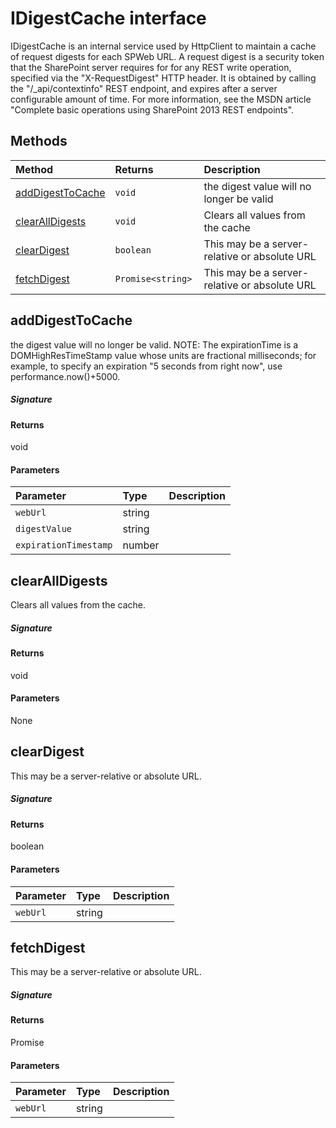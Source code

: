 # IDigestCache interface

IDigestCache is an internal service used by HttpClient to maintain a cache of request digests 
for each SPWeb URL. A request digest is a security token that the SharePoint server requires for 
for any REST write operation, specified via the "X-RequestDigest" HTTP header. It is obtained 
by calling the "/_api/contextinfo" REST endpoint, and expires after a server configurable amount 
of time. For more information, see the MSDN article 
"Complete basic operations using SharePoint 2013 REST endpoints".






## Methods

| Method	   |  Returns	| Description|
|:-------------|:-------|:-----------|
|[addDigestToCache](#adddigesttocache)      | `void `| the digest value will no longer be valid |
|[clearAllDigests](#clearalldigests)      | `void `| Clears all values from the cache |
|[clearDigest](#cleardigest)      | `boolean `| This may be a server-relative or absolute URL |
|[fetchDigest](#fetchdigest)      | `Promise<string> `| This may be a server-relative or absolute URL |



## addDigestToCache

the digest value will no longer be valid. 
NOTE: The expirationTime is a DOMHighResTimeStamp value whose units are 
fractional milliseconds; for example, to specify an expiration 
"5 seconds from right now", use performance.now()+5000.

##### Signature

#### Returns
void

#### Parameters


| Parameter	   | Type    | Description |
|:-------------|:---------------|:------------|
| `webUrl`    | string |  |
| `digestValue`    | string |  |
| `expirationTimestamp`    | number |  |


## clearAllDigests

Clears all values from the cache.

##### Signature

#### Returns
void

#### Parameters
None


## clearDigest

This may be a server-relative or absolute URL.

##### Signature

#### Returns
boolean

#### Parameters


| Parameter	   | Type    | Description |
|:-------------|:---------------|:------------|
| `webUrl`    | string |  |


## fetchDigest

This may be a server-relative or absolute URL.

##### Signature

#### Returns
Promise<string>

#### Parameters


| Parameter	   | Type    | Description |
|:-------------|:---------------|:------------|
| `webUrl`    | string |  |

